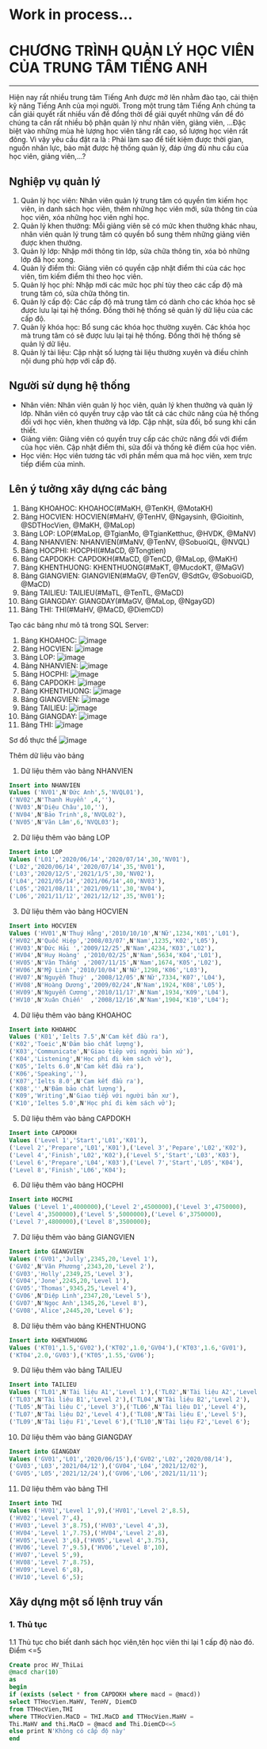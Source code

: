 # Work in process...
# CHƯƠNG TRÌNH QUẢN LÝ HỌC VIÊN CỦA TRUNG TÂM TIẾNG ANH
***
Hiện nay rất nhiều trung tâm Tiếng Anh được mở lên nhằm đào tạo, cải thiện kỹ năng Tiếng Anh của mọi người. Trong một trung tâm Tiếng Anh chúng ta cần giải quyết rất nhiều vấn đề đồng thời để giải quyết những vấn đề đó chúng ta cần rất nhiều bộ phận quản lý như nhân viên, giảng viên, …Đặc biệt vào những mùa hè lượng học viên tăng rất cao, số lượng học viên rất đông. Vì vậy yêu cầu đặt ra là : Phải làm sao để tiết kiệm được thời gian, nguồn nhân lực, bảo mật được hệ thống quản lý, đáp ứng đủ nhu cầu của học viên, giảng viên,…?

## Nghiệp vụ quản lý
1. Quản lý học viên: Nhân viên quản lý trung tâm có quyền tìm kiếm học viên, in danh sách học viên, thêm những học viên mới, sửa thông tin của học viên, xóa những học viên nghỉ học.
2. Quản lý khen thưởng: Mỗi giảng viên sẽ có mức khen thưởng khác nhau, nhân viên quản lý trung tâm có quyền bổ sung thêm những giảng viên được khen thưởng.
3. Quản lý lớp: Nhập mới thông tin lớp, sửa chữa thông tin, xóa bỏ những lớp đã học xong.
4. Quản lý điểm thi: Giảng viên có quyền cập nhật điểm thi của các học viên, tìm kiếm điểm thi theo học viên.
5. Quản lý học phí: Nhập mới các mức học phí tùy theo các cấp độ mà trung tâm có, sửa chữa thông tin.
6. Quản lý cấp độ: Các cấp độ mà trung tâm có dành cho các khóa học sẽ được lưu lại tại hệ thống. Đồng thời hệ thống sẽ quản lý dữ liệu của các cấp độ.
7. Quản lý khóa học: Bổ sung các khóa học thường xuyên. Các khóa học mà trung tâm có sẽ được lưu lại tại hệ thống. Đồng thời hệ thống sẽ quản lý dữ liệu.
8. Quản lý tài liệu: Cập nhật số lượng tài liệu thường xuyên và điều chỉnh nội dung phù hợp với cấp độ.

## Người sử dụng hệ thống
+ Nhân viên: Nhân viên quản lý học viên, quản lý khen thưởng và quản lý lớp. Nhân viên có quyền truy cập vào tất cả các chức năng của hệ thống đối với học viên, khen thưởng và lớp. Cập nhật, sửa đổi, bổ sung khi cần thiết.
+ Giảng viên: Giảng viên có quyền truy cấp các chức năng đối với điểm của học viên. Cập nhật điểm thi, sửa đổi và thống kê điểm của học viên.
+ Học viên: Học viên tương tác với phần mềm qua mã học viên, xem trực tiếp điểm của mình.

## Lên ý tưởng xây dựng các bảng 
1. Bảng KHOAHOC: KHOAHOC(#MaKH, @TenKH, @MotaKH)
2. Bảng HOCVIEN: HOCVIEN(#MaHV, @TenHV, @Ngaysinh, @Gioitinh, @SDTHocVien, @MaKH, @MaLop)
3. Bảng LOP: LOP(#MaLop, @TgianMo, @TgianKetthuc, @HVDK, @MaNV)
4. Bảng NHANVIEN: NHANVIEN(#MaNV,  @TenNV, @SobuoiQL, @NVQL)
5. Bảng HOCPHI: HOCPHI(#MaCD, @Tongtien)
6. Bảng CAPDOKH: CAPDOKH(#MaCD, @TenCD, @MaLop, @MaKH)
7. Bảng KHENTHUONG: KHENTHUONG(#MaKT, @MucdoKT, @MaGV)
8. Bảng GIANGVIEN: GIANGVIEN(#MaGV, @TenGV, @SdtGv, @SobuoiGD, @MaCD)
9. Bảng TAILIEU: TAILIEU(#MaTL, @TenTL, @MaCD)
10. Bảng GIANGDAY: GIANGDAY(#MaGV, @MaLop, @NgayGD)
11. Bảng THI: THI(#MaHV, @MaCD, @DiemCD)

Tạo các bảng như mô tả trong SQL Server:
1. Bảng KHOAHOC:
 ![image](https://github.com/namelf1/quanlytrungtamtiengngoaingu/assets/124643678/ee699654-6bf1-4cd3-9a03-9c93f52de6c6)
2. Bảng HOCVIEN:
![image](https://github.com/namelf1/quanlytrungtamtiengngoaingu/assets/124643678/3bb6701d-82b7-43a3-bc85-211b3f09c0c9)
3. Bảng LOP:
![image](https://github.com/namelf1/quanlytrungtamtiengngoaingu/assets/124643678/68d20617-67d7-4611-add6-02e8a3f1a940)
4. Bảng NHANVIEN:
![image](https://github.com/namelf1/quanlytrungtamtiengngoaingu/assets/124643678/709e0cfc-fea3-44b1-b1e8-c071155b89a3)
5. Bảng HOCPHI:
![image](https://github.com/namelf1/quanlytrungtamtiengngoaingu/assets/124643678/a3316e95-203e-4164-a097-69e298dc947c)
6. Bảng CAPDOKH:
![image](https://github.com/namelf1/quanlytrungtamtiengngoaingu/assets/124643678/d171c93a-14f5-472c-8af2-ac91e8caef5a)
7. Bảng KHENTHUONG:
![image](https://github.com/namelf1/quanlytrungtamtiengngoaingu/assets/124643678/f1220833-0eab-4d95-8c65-3efa55ef0dc4)
8. Bảng GIANGVIEN:
![image](https://github.com/namelf1/quanlytrungtamtiengngoaingu/assets/124643678/885c5ece-4f4a-44da-8291-4ae2837fda13)
9. Bảng TAILIEU:
![image](https://github.com/namelf1/quanlytrungtamtiengngoaingu/assets/124643678/49d70bc4-b7c5-4ecf-b6f3-8ecd6941c163)
10. Bảng GIANGDAY:
![image](https://github.com/namelf1/quanlytrungtamtiengngoaingu/assets/124643678/b46346db-3eba-46cc-8be3-a20f0f059e0d)
11. Bảng THI:
![image](https://github.com/namelf1/quanlytrungtamtiengngoaingu/assets/124643678/42aa67ee-893c-4b42-a743-5bbb0618f198)

Sơ đồ thực thể
![image](https://github.com/namelf1/quanlytrungtamtiengngoaingu/assets/124643678/649555c8-ac72-4dbc-806d-fc4d5b5b6e11)

Thêm dữ liệu vào bảng
1. Dữ liệu thêm vào bảng NHANVIEN
```SQL
Insert into NHANVIEN
Values ('NV01',N'Đức Anh',5,'NVQL01'),
('NV02',N'Thanh Huyền' ,4,''),
('NV03',N'Diệu Châu',10,''),
('NV04',N'Bảo Trinh',8,'NVQL02'),
('NV05',N'Văn Lâm',6,'NVQL03');
```
2. Dữ liệu thêm vào bảng LOP
```SQL
Insert into LOP
Values ('L01','2020/06/14','2020/07/14',30,'NV01'),
('L02','2020/06/14','2020/07/14',35,'NV01'),
('L03','2020/12/5','2021/1/5',30,'NV02'),
('L04','2021/05/14','2021/06/14',40,'NV03'),
('L05','2021/08/11','2021/09/11',30,'NV04'),
('L06','2021/11/12','2021/12/12',35,'NV01');
```
3. Dữ liệu thêm vào bảng HOCVIEN
```SQL
Insert into HOCVIEN
Values ('HV01',N'Thuý Hằng','2010/10/10',N'Nữ',1234,'K01','L01'),
('HV02',N'Quốc Hiệp','2008/03/07',N'Nam',1235,'K02','L05'),
('HV03',N'Đức Hải ','2009/12/25',N'Nam',4234,'K03','L02'),
('HV04',N'Huy Hoàng' ,'2010/02/25',N'Nam',5634,'K04','L01'),
('HV05',N'Văn Thắng' ,'2007/11/15',N'Nam',1674,'K05','L02'),
('HV06',N'Mỹ Linh','2010/10/04',N'Nữ',1298,'K06','L03'),
('HV07',N'Nguyễn Thuý' ,'2008/12/05',N'Nữ',7334,'K07','L04'),
('HV08',N'Hoàng Dương','2009/02/24',N'Nam',1924,'K08','L05'),
('HV09',N'Nguyễn Cương','2010/11/17',N'Nam',1934,'K09','L04'),
('HV10',N'Xuân Chiến'  ,'2008/12/16',N'Nam',1904,'K10','L04');
```
4. Dữ liệu thêm vào bảng KHOAHOC
```SQL
Insert into KHOAHOC
Values ('K01','Ielts 7.5',N'Cam kết đầu ra'),
('K02','Toeic',N'Đảm bảo chất lượng'),
('K03','Communicate',N'Giao tiêp với người bản xứ'),
('K04','Listening',N'Học phí đi kèm sách vở'),
('K05','Ielts 6.0',N'Cam kết đầu ra'),
('K06','Speaking',''),
('K07','Ielts 8.0',N'Cam kết đầu ra'),
('K08','',N'Đảm bảo chất lượng'),
('K09','Writing',N'Giao tiếp với người bản xư'),
('K10','Ieltes 5.0',N'Học phí đi kèm sách vở');
```
5. Dữ liệu thêm vào bảng CAPDOKH
```SQL
Insert into CAPDOKH
Values ('Level 1','Start','L01','K01'),
('Level 2','Prepare','L01','K01'),('Level 3','Pepare','L02','K02'),
('Level 4','Finish','L02','K02'),('Level 5','Start','L03','K03'),
('Level 6','Prepare','L04','K03'),('Level 7','Start','L05','K04'),
('Level 8','Finish','L06','K04');
```
6. Dữ liệu thêm vào bảng HOCPHI
```SQL
Insert into HOCPHI
Values ('Level 1',4000000),('Level 2',4500000),('Level 3',4750000),
('Level 4',3500000),('Level 5',5000000),('Level 6',3750000),
('Level 7',4800000),('Level 8',3500000);
```
7. Dữ liệu thêm vào bảng GIANGVIEN
```SQL
Insert into GIANGVIEN
Values ('GV01','Jully',2345,20,'Level 1'),
('GV02',N'Văn Phương',2343,20,'Level 2'),
('GV03','Holly',2349,25,'Level 3'),
('GV04','Jone',2245,20,'Level 1'),
('GV05','Thomas',9345,25,'Level 4'),
('GV06',N'Diệp Linh',2347,20,'Level 5'),
('GV07',N'Ngọc Anh',1345,26,'Level 8'),
('GV08','Alice',2445,20,'Level 6');
```
8. Dữ liệu thêm vào bảng KHENTHUONG
```SQL
Insert into KHENTHUONG
Values ('KT01',1.5,'GV02'),('KT02',1.0,'GV04'),('KT03',1.6,'GV01'),
('KT04',2.0,'GV03'),('KT05',1.55,'GV06');
```
9. Dữ liệu thêm vào bảng TAILIEU
```SQL
Insert into TAILIEU
Values ('TL01',N'Tài liệu A1','Level 1'),('TL02',N'Tài liệu A2','Level 1'),
('TL03',N'Tài liệu B1','Level 2'),('TL04',N'Tài liệu B2','Level 2'),
('TL05',N'Tài liệu C','Level 3'),('TL06',N'Tài liệu D1','Level 4'),
('TL07',N'Tài liệu D2','Level 4'),('TL08',N'Tài liệu E','Level 5'),
('TL09',N'Tài liệu F1','Level 6'),('TL10',N'Tài liệu F2','Level 6');
```
10. Dữ liệu thêm vào bảng GIANGDAY
```SQL
Insert into GIANGDAY
Values ('GV01','L01','2020/06/15'),('GV02','L02','2020/08/14'),
('GV03','L03','2021/04/12'),('GV04','L04','2021/12/02'),
('GV05','L05','2021/12/24'),('GV06','L06','2021/11/11');
```
11. Dữ liệu thêm vào bảng THI
```SQL
Insert into THI
Values ('HV01','Level 1',9),('HV01','Level 2',8.5),
('HV02','Level 7',4),
('HV03','Level 3',8.75),('HV03','Level 4',3),
('HV04','Level 1',7.75),('HV04','Level 2',8),
('HV05','Level 3',6),('HV05','Level 4',3.75),
('HV06','Level 7',9.5),('HV06','Level 8',10),
('HV07','Level 5',9),
('HV08','Level 7',8.75),
('HV09','Level 6',8),
('HV10','Level 6',5);
```
## Xây dựng một số lệnh truy vấn
###  1. Thủ tục
1.1 Thủ tục cho biết danh sách học viên,tên học viên thi lại 1 cấp độ nào đó. Điểm <=5
```SQL
Create proc HV_ThiLai
@macd char(10)
as
begin
if (exists (select * from CAPDOKH where macd = @macd))
select TTHocVien.MaHV, TenHV, DiemCD
from TTHocVien,THI
where TTHocVien.MaCD = THI.MaCD and TTHocVien.MaHV =
Thi.MaHV and thi.MaCD = @macd and Thi.DiemCD<=5
else print N'Không có cấp độ này'
end
```
